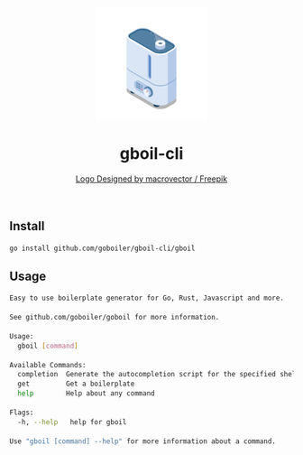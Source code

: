 <center>
<img height="200" src="./assets/boiler.png" />
<h1>gboil-cli</h1>
<a href="https://www.freepik.com/author/macrovector">Logo Designed by macrovector / Freepik</a>
</center>
<br/>
<br/>

## Install

```bash
go install github.com/goboiler/gboil-cli/gboil
```

## Usage

```bash
Easy to use boilerplate generator for Go, Rust, Javascript and more.

See github.com/goboiler/goboil for more information.

Usage:
  gboil [command]

Available Commands:
  completion  Generate the autocompletion script for the specified shell
  get         Get a boilerplate
  help        Help about any command

Flags:
  -h, --help   help for gboil

Use "gboil [command] --help" for more information about a command.
```

